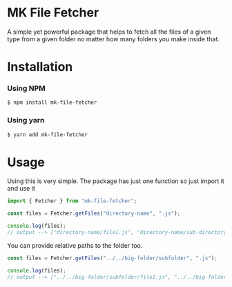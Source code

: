 # MK File Fetcher

A simple yet powerful package that helps to fetch all the files of a given type from a given folder no matter how many folders you make inside that.

# Installation

### Using NPM

```bash
$ npm install mk-file-fetcher
```

### Using yarn

```bash
$ yarn add mk-file-fetcher
```

# Usage

Using this is very simple. The package has just one function so just import it and use it

```javascript
import { Fetcher } from "mk-file-fetcher";

const files = Fetcher.getFiles("directory-name", ".js");

console.log(files);
// output --> ["directory-name/file1.js", "directory-name/sub-directory/file2.js",...]
```

You can provide relative paths to the folder too.

```javascript
const files = Fetcher.getFiles("../../big-folder/subfolder", ".js");

console.log(files);
// output --> ["../../big-folder/subfolder/file1.js", "../../big-folder/subfolder/sub-directory/file2.js",...]
```
